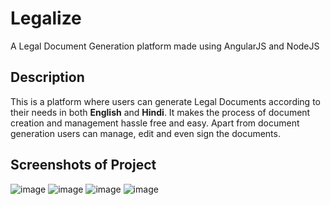 # Legalize
A Legal Document Generation platform made using AngularJS and NodeJS

## Description
This is a platform where users can generate Legal Documents according to their needs in both **English** and **Hindi**. It makes the process of document creation and management hassle free and easy. Apart from document generation users can manage, edit and even sign the documents.

## Screenshots of Project
![image](https://github.com/Ayush2233/Legalize/assets/91687009/688f1b30-a1be-4b74-9f3e-27b51f475df3)
![image](https://github.com/Ayush2233/Legalize/assets/91687009/449fc4df-2d5f-4118-8130-30792495cdee)
![image](https://github.com/Ayush2233/Legalize/assets/91687009/4a0a939b-212d-4191-8a4d-2f4d2142be41)
![image](https://github.com/Ayush2233/Legalize/assets/91687009/65f9c869-ff14-4af8-8da5-bc29c0c45e9d)




